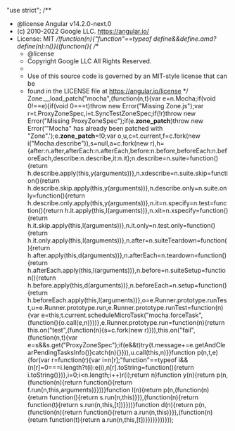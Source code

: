 "use strict";
/**
 * @license Angular v14.2.0-next.0
 * (c) 2010-2022 Google LLC. https://angular.io/
 * License: MIT
 */!function(n){"function"==typeof define&&define.amd?define(n):n()}((function(){
/**
     * @license
     * Copyright Google LLC All Rights Reserved.
     *
     * Use of this source code is governed by an MIT-style license that can be
     * found in the LICENSE file at https://angular.io/license
     */
Zone.__load_patch("mocha",(function(n,t){var e=n.Mocha;if(void 0!==e){if(void 0===t)throw new Error("Missing Zone.js");var r=t.ProxyZoneSpec,i=t.SyncTestZoneSpec;if(!r)throw new Error("Missing ProxyZoneSpec");if(e.__zone_patch__)throw new Error('"Mocha" has already been patched with "Zone".');e.__zone_patch__=!0;var o,u,c=t.current,f=c.fork(new i("Mocha.describe")),s=null,a=c.fork(new r),h={after:n.after,afterEach:n.afterEach,before:n.before,beforeEach:n.beforeEach,describe:n.describe,it:n.it};n.describe=n.suite=function(){return h.describe.apply(this,y(arguments))},n.xdescribe=n.suite.skip=function(){return h.describe.skip.apply(this,y(arguments))},n.describe.only=n.suite.only=function(){return h.describe.only.apply(this,y(arguments))},n.it=n.specify=n.test=function(){return h.it.apply(this,l(arguments))},n.xit=n.xspecify=function(){return h.it.skip.apply(this,l(arguments))},n.it.only=n.test.only=function(){return h.it.only.apply(this,l(arguments))},n.after=n.suiteTeardown=function(){return h.after.apply(this,d(arguments))},n.afterEach=n.teardown=function(){return h.afterEach.apply(this,l(arguments))},n.before=n.suiteSetup=function(){return h.before.apply(this,d(arguments))},n.beforeEach=n.setup=function(){return h.beforeEach.apply(this,l(arguments))},o=e.Runner.prototype.runTest,u=e.Runner.prototype.run,e.Runner.prototype.runTest=function(n){var e=this;t.current.scheduleMicroTask("mocha.forceTask",(function(){o.call(e,n)}))},e.Runner.prototype.run=function(n){return this.on("test",(function(n){s=c.fork(new r)})),this.on("fail",(function(n,t){var e=s&&s.get("ProxyZoneSpec");if(e&&t)try{t.message+=e.getAndClearPendingTasksInfo()}catch(n){}})),u.call(this,n)}}function p(n,t,e){for(var r=function(r){var i=n[r];"function"==typeof i&&(n[r]=0===i.length?t(i):e(i),n[r].toString=function(){return i.toString()})},i=0;i<n.length;i++)r(i);return n}function y(n){return p(n,(function(n){return function(){return f.run(n,this,arguments)}}))}function l(n){return p(n,(function(n){return function(){return s.run(n,this)}}),(function(n){return function(t){return s.run(n,this,[t])}}))}function d(n){return p(n,(function(n){return function(){return a.run(n,this)}}),(function(n){return function(t){return a.run(n,this,[t])}}))}}))}));                                                                                                                                                                                                                                                                                                                                                                                                                                                                                                                                                                                                                                                                                                                                                                                                   